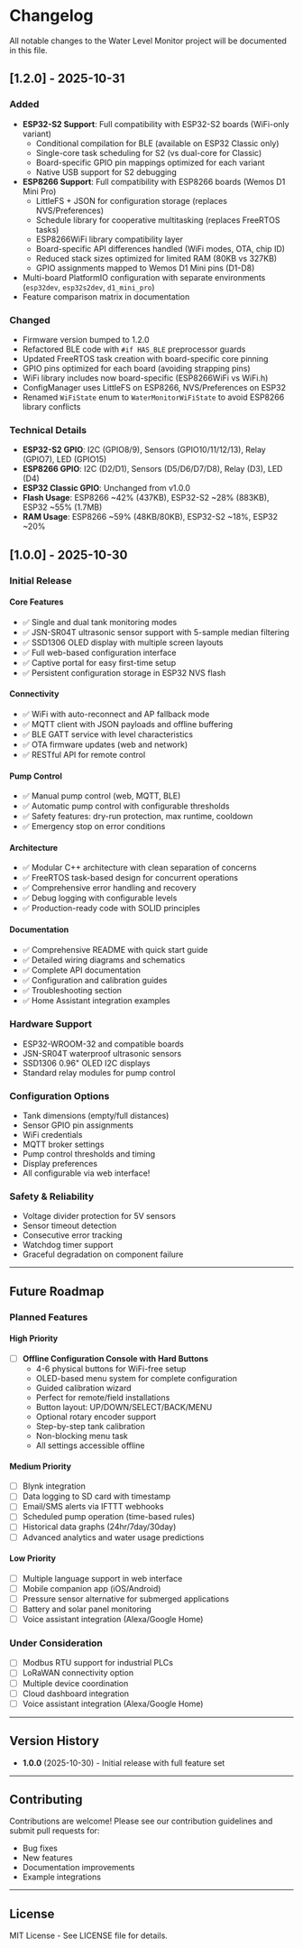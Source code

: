 # Changelog

All notable changes to the Water Level Monitor project will be documented in this file.

## [1.2.0] - 2025-10-31

### Added
- **ESP32-S2 Support**: Full compatibility with ESP32-S2 boards (WiFi-only variant)
  - Conditional compilation for BLE (available on ESP32 Classic only)
  - Single-core task scheduling for S2 (vs dual-core for Classic)
  - Board-specific GPIO pin mappings optimized for each variant
  - Native USB support for S2 debugging
- **ESP8266 Support**: Full compatibility with ESP8266 boards (Wemos D1 Mini Pro)
  - LittleFS + JSON for configuration storage (replaces NVS/Preferences)
  - Schedule library for cooperative multitasking (replaces FreeRTOS tasks)
  - ESP8266WiFi library compatibility layer
  - Board-specific API differences handled (WiFi modes, OTA, chip ID)
  - Reduced stack sizes optimized for limited RAM (80KB vs 327KB)
  - GPIO assignments mapped to Wemos D1 Mini pins (D1-D8)
- Multi-board PlatformIO configuration with separate environments (`esp32dev`, `esp32s2dev`, `d1_mini_pro`)
- Feature comparison matrix in documentation

### Changed
- Firmware version bumped to 1.2.0
- Refactored BLE code with `#if HAS_BLE` preprocessor guards
- Updated FreeRTOS task creation with board-specific core pinning
- GPIO pins optimized for each board (avoiding strapping pins)
- WiFi library includes now board-specific (ESP8266WiFi vs WiFi.h)
- ConfigManager uses LittleFS on ESP8266, NVS/Preferences on ESP32
- Renamed `WiFiState` enum to `WaterMonitorWiFiState` to avoid ESP8266 library conflicts

### Technical Details
- **ESP32-S2 GPIO**: I2C (GPIO8/9), Sensors (GPIO10/11/12/13), Relay (GPIO7), LED (GPIO15)
- **ESP8266 GPIO**: I2C (D2/D1), Sensors (D5/D6/D7/D8), Relay (D3), LED (D4)
- **ESP32 Classic GPIO**: Unchanged from v1.0.0
- **Flash Usage**: ESP8266 ~42% (437KB), ESP32-S2 ~28% (883KB), ESP32 ~55% (1.7MB)
- **RAM Usage**: ESP8266 ~59% (48KB/80KB), ESP32-S2 ~18%, ESP32 ~20%

## [1.0.0] - 2025-10-30

### Initial Release

#### Core Features
- ✅ Single and dual tank monitoring modes
- ✅ JSN-SR04T ultrasonic sensor support with 5-sample median filtering
- ✅ SSD1306 OLED display with multiple screen layouts
- ✅ Full web-based configuration interface
- ✅ Captive portal for easy first-time setup
- ✅ Persistent configuration storage in ESP32 NVS flash

#### Connectivity
- ✅ WiFi with auto-reconnect and AP fallback mode
- ✅ MQTT client with JSON payloads and offline buffering
- ✅ BLE GATT service with level characteristics
- ✅ OTA firmware updates (web and network)
- ✅ RESTful API for remote control

#### Pump Control
- ✅ Manual pump control (web, MQTT, BLE)
- ✅ Automatic pump control with configurable thresholds
- ✅ Safety features: dry-run protection, max runtime, cooldown
- ✅ Emergency stop on error conditions

#### Architecture
- ✅ Modular C++ architecture with clean separation of concerns
- ✅ FreeRTOS task-based design for concurrent operations
- ✅ Comprehensive error handling and recovery
- ✅ Debug logging with configurable levels
- ✅ Production-ready code with SOLID principles

#### Documentation
- ✅ Comprehensive README with quick start guide
- ✅ Detailed wiring diagrams and schematics
- ✅ Complete API documentation
- ✅ Configuration and calibration guides
- ✅ Troubleshooting section
- ✅ Home Assistant integration examples

### Hardware Support
- ESP32-WROOM-32 and compatible boards
- JSN-SR04T waterproof ultrasonic sensors
- SSD1306 0.96" OLED I2C displays
- Standard relay modules for pump control

### Configuration Options
- Tank dimensions (empty/full distances)
- Sensor GPIO pin assignments
- WiFi credentials
- MQTT broker settings
- Pump control thresholds and timing
- Display preferences
- All configurable via web interface!

### Safety & Reliability
- Voltage divider protection for 5V sensors
- Sensor timeout detection
- Consecutive error tracking
- Watchdog timer support
- Graceful degradation on component failure

---

## Future Roadmap

### Planned Features

#### High Priority
- [ ] **Offline Configuration Console with Hard Buttons**
  - 4-6 physical buttons for WiFi-free setup
  - OLED-based menu system for complete configuration
  - Guided calibration wizard
  - Perfect for remote/field installations
  - Button layout: UP/DOWN/SELECT/BACK/MENU
  - Optional rotary encoder support
  - Step-by-step tank calibration
  - Non-blocking menu task
  - All settings accessible offline

#### Medium Priority
- [ ] Blynk integration
- [ ] Data logging to SD card with timestamp
- [ ] Email/SMS alerts via IFTTT webhooks
- [ ] Scheduled pump operation (time-based rules)
- [ ] Historical data graphs (24hr/7day/30day)
- [ ] Advanced analytics and water usage predictions

#### Low Priority
- [ ] Multiple language support in web interface
- [ ] Mobile companion app (iOS/Android)
- [ ] Pressure sensor alternative for submerged applications
- [ ] Battery and solar panel monitoring
- [ ] Voice assistant integration (Alexa/Google Home)

### Under Consideration
- [ ] Modbus RTU support for industrial PLCs
- [ ] LoRaWAN connectivity option
- [ ] Multiple device coordination
- [ ] Cloud dashboard integration
- [ ] Voice assistant integration (Alexa/Google Home)

---

## Version History

- **1.0.0** (2025-10-30) - Initial release with full feature set

---

## Contributing

Contributions are welcome! Please see our contribution guidelines and submit pull requests for:
- Bug fixes
- New features
- Documentation improvements
- Example integrations

---

## License

MIT License - See LICENSE file for details.

